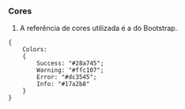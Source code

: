 ### Cores

1. A referência de cores utilizada é a do Bootstrap.

```
{
    Colors: 
    {
        Success: "#28a745";
        Warning: "#ffc107";
        Error: "#dc3545";
        Info: "#17a2b8"
    }
}
```
